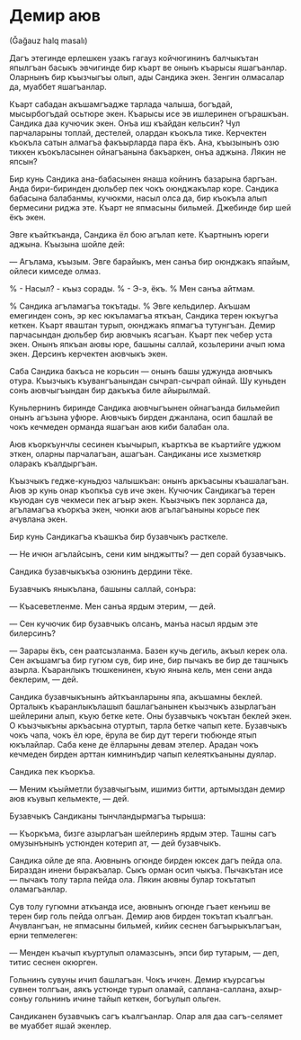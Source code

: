 # Демир аюв
(Ğağauz halq masalı)

Дагъ этегинде ерлешкен узакъ гагауз койчюгининъ балчыкътан япылгъан басыкъ эвчигинде бир къарт ве онынъ къарысы яшагъанлар.
Оларнынъ бир къызчыгъы олып, ады Сандика экен.
Зенгин олмасалар да, муаббет яшагъанлар.

Къарт сабадан акъшамгъадже тарлада чалыша, богъдай, мысырбогъдай осьтюре экен.
Къарысы исе эв ишлеринен огърашкъан.
Сандика даа кучючик экен.
Онъа иш къайдан кельсин?
Чул парчаларыны топлай, дестелей, олардан къокъла тике.
Керчектен къокъла сатын алмагъа факъырларда пара ёкъ.
Ана, къызынынъ озю тиккен къокъласынен ойнагъанына бакъаркен, онъа аджына.
Лякин не япсын?

Бир кунь Сандика ана-бабасынен янаша койнинъ базарына баргъан.
Анда бири-биринден дюльбер пек чокъ оюнджакълар коре.
Сандика бабасына балабанмы, кучюкми, насыл олса да, бир къокъла алып бермесини риджа эте.
Къарт не япмасыны бильмей.
Джебинде бир шей ёкъ экен.

Эвге къайткъанда, Сандика ёл бою агълап кете.
Къартнынъ юреги аджына.
Къызына шойле дей:

— Агълама, къызым.
Эвге барайыкъ, мен санъа бир оюнджакъ япайым, ойлеси кимседе олмаз.

% - Насыл? - къыз сорады.
% - Э-э, ёкъ.
% Мен санъа айтмам.

% Сандика агъламагъа токътады.
% Эвге кельдилер.
Акъшам емегинден сонъ, эр кес юкъламагъа яткъан, Сандика терен юкъугъа кеткен.
Къарт яваштан турып, оюнджакъ япмагъа тутунгъан.
Демир парчасындан дюльбер бир аювчыкъ ясагъан.
Къарт пек чебер уста экен.
Онынъ япкъан аювы юре, башыны саллай, козьлерини ачып юма экен.
Дерсинъ керчектен аювчыкъ экен.

Саба Сандика бакъса не корьсин — онынъ башы уджунда аювчыкъ отура.
Къызчыкъ къувангъанындан сычрап-сычрап ойнай.
Шу куньден сонъ аювчыгъындан бир дакъкъа биле айырылмай.

Куньлернинъ биринде Сандика аювчыгъынен ойнагъанда бильмейип онынъ агъзына уфюре.
Аювчыкъ бирден джанлана, осип башлай ве чокъ кечмеден орманда яшагъан аюв киби балабан ола.

Аюв къоркъунчлы сесинен къычырып, къарткъа ве къартийге уджюм эткен, оларны парчалагъан, ашагъан.
Сандиканы исе хызметкяр оларакъ къалдыргъан.

Къызчыкъ гедже-куньдюз чалышкъан: онынъ аркъасыны къашалагъан.
Аюв эр кунь онар къопкъа сув иче экен.
Кучючик Сандикагъа терен къуюдан сув чекмеси пек агъыр экен.
Къызчыкъ пек зорланса да, агъламагъа къоркъа экен, чюнки аюв агълагъаныны корьсе пек ачувлана экен.

Бир кунь Сандикагъа къашкъа бир бузавчыкъ расткеле.

— Не ичюн агълайсынъ, сени ким ынджытты? — деп сорай бузавчыкъ.

Сандика бузавчыкъкъа озюнинъ дердини тёке.

Бузавчыкъ яныкълана, башыны саллай, сонъра:

— Къасеветленме.
Мен санъа ярдым этерим, — дей.

— Сен кучючик бир бузавчыкъ олсанъ, манъа насыл ярдым эте билерсинъ?

— Зарары ёкъ, сен раатсызланма.
Базен кучь дегиль, акъыл керек ола.
Сен акъшамгъа бир гугюм сув, бир ине, бир пычакъ ве бир де ташчыкъ азырла.
Къаранлыкъ тюшкенинен, къую янына кель, мен сени анда беклерим, — дей.

Сандика бузавчыкънынъ айткъанларыны япа, акъшамны беклей.
Орталыкъ къаранлыкълашып башлагъанынен къызчыкъ азырлагъан шейлерини алып, къую бетке кете.
Оны бузавчыкъ чокътан беклей экен.
О къызчыкъны аркъасына отуртып, тарла бетке чапып кете.
Бузавчыкъ чокъ чапа, чокъ ёл юре, ёрула ве бир дут тереги тюбюнде ятып юкълайлар.
Саба кене де ёлларыны девам этелер.
Арадан чокъ кечмеден бирден арттан кимнинъдир чапып келеяткъаныны дуялар.

Сандика пек къоркъа.

— Меним къыйметли бузавчыгъым, ишимиз битти, артымыздан демир аюв къувып кельмекте, — дей.

Бузавчыкъ Сандиканы тынчландырмагъа тырыша:

— Къоркъма, бизге азырлагъан шейлеринъ ярдым этер.
Ташны сагъ омузынънынъ устюнден котерип ат, — дей бузавчыкъ.

Сандика ойле де япа.
Аювнынъ огюнде бирден юксек дагъ пейда ола.
Бираздан инени быракъалар.
Сыкъ орман осип чыкъа.
Пычакътан исе — пычакъ толу тарла пейда ола.
Лякин аювны булар токътатып оламагъанлар.

Сув толу гугюмни аткъанда исе, аювнынъ огюнде гъает кенъиш ве терен бир голь пейда олгъан.
Демир аюв бирден токътап къалгъан.
Ачувлангъан, не япмасыны бильмей, кийик сеснен багъырыкълагъан, ерни тепмелеген:

— Менден къачып къуртулып оламазсынъ, эпси бир тутарым, — деп, титис сеснен окюрген.

Гольнинъ сувуны ичип башлагъан.
Чокъ ичкен.
Демир къурсагъы сувнен толгъан, аякъ устюнде турып оламай, саллана-саллана, ахыр-сонъу гольнинъ ичине тайып кеткен, богъулып ольген.

Сандиканен бузавчыкъ сагъ къалгъанлар.
Олар аля даа сагъ-селямет ве муаббет яшай экенлер.
